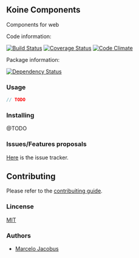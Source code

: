 Koine Components
-----------------------

Components for web

Code information:

[![Build Status](https://travis-ci.org/koinejs/WebComponents.png?branch=master)](https://travis-ci.org/koinejs/WebComponents)
[![Coverage Status](https://coveralls.io/repos/koinejs/WebComponents/badge.png?branch=master)](https://coveralls.io/r/koinejs/WebComponents?branch=master)
[![Code Climate](https://codeclimate.com/github/koinejs/WebComponents.png)](https://codeclimate.com/github/koinejs/WebComponents)

Package information:

[![Dependency Status](https://gemnasium.com/koinejs/WebComponents.png)](https://gemnasium.com/koinejs/WebComponents)


### Usage

```javascript
// TODO
```

### Installing

@TODO

### Issues/Features proposals

[Here](https://github.com/koinejs/WebComponents/issues) is the issue tracker.

## Contributing

Please refer to the [contribuiting guide](https://github.com/koinejs/WebComponents/blob/master/CONTRIBUTING.md).

### Lincense
[MIT](MIT-LICENSE)

### Authors

- [Marcelo Jacobus](https://github.com/mjacobus)
